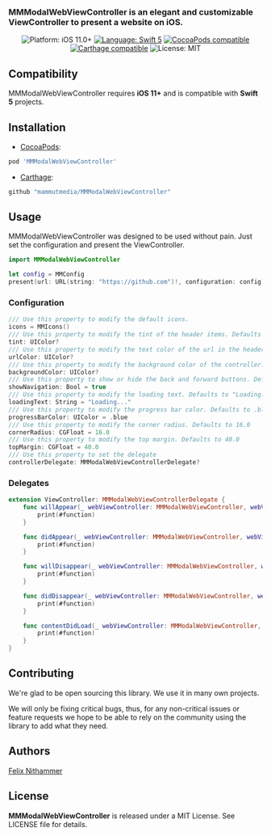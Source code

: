 ### MMModalWebViewController is an elegant and customizable ViewController to present a website on iOS.

<p align="center">
    <img src="https://img.shields.io/badge/Platform-iOS_11+-green.svg" alt="Platform: iOS 11.0+" />
    <a href="https://developer.apple.com/swift" target="_blank"><img src="https://img.shields.io/badge/Language-Swift_5-blueviolet.svg" alt="Language: Swift 5" /></a>
    <a href="https://cocoapods.org/pods/MMModalWebViewController" target="_blank"><img src="https://img.shields.io/badge/CocoaPods-v1.0-red.svg" alt="CocoaPods compatible" /></a>
    <a href="https://github.com/Carthage/Carthage" target="_blank"><img src="https://img.shields.io/badge/Carthage-compatible-blue.svg" alt="Carthage compatible" /></a>
    <img src="https://img.shields.io/badge/License-MIT-green.svg" alt="License: MIT" />
</p>

## Compatibility

MMModalWebViewController requires **iOS 11+** and is compatible with **Swift 5** projects.

## Installation

* <a href="https://guides.cocoapods.org/using/using-cocoapods.html" target="_blank">CocoaPods</a>:

```ruby
pod 'MMModalWebViewController'
```

* <a href="https://github.com/Carthage/Carthage" target="_blank">Carthage</a>:

```ruby
github "mammutmedia/MMModalWebViewController"
```
## Usage

MMModalWebViewController was designed to be used without pain. Just set the configuration and present the ViewController.

```swift
import MMModalWebViewController

let config = MMConfig
present(url: URL(string: "https://github.com")!, configuration: config)
```

### Configuration

```swift
/// Use this property to modify the default icons.
icons = MMIcons()
/// Use this property to modify the tint of the header items. Defaults to .labelColor / .black
tint: UIColor?
/// Use this property to modify the text color of the url in the header. Defaults to .systemGray2 / R:174 G:174 B:178
urlColor: UIColor?
/// Use this property to modify the background color of the controller. Defaults to .systemBackground / .white
backgroundColor: UIColor?
/// Use this property to show or hide the back and forward buttons. Defaults to true
showNavigation: Bool = true
/// Use this property to modify the loading text. Defaults to "Loading..."
loadingText: String = "Loading..."
/// Use this property to modify the progress bar color. Defaults to .blue
progressBarColor: UIColor = .blue
/// Use this property to modify the corner radius. Defaults to 16.0
cornerRadius: CGFloat = 16.0
/// Use this property to modify the top margin. Defaults to 40.0
topMargin: CGFloat = 40.0
/// Use this property to set the delegate
controllerDelegate: MMModalWebViewControllerDelegate?
```

### Delegates

```swift
extension ViewController: MMModalWebViewControllerDelegate {
    func willAppear(_ webViewController: MMModalWebViewController, webView: WKWebView) {
        print(#function)
    }

    func didAppear(_ webViewController: MMModalWebViewController, webView: WKWebView) {
        print(#function)
    }

    func willDisappear(_ webViewController: MMModalWebViewController, webView: WKWebView) {
        print(#function)
    }

    func didDisappear(_ webViewController: MMModalWebViewController, webView: WKWebView) {
        print(#function)
    }

    func contentDidLoad(_ webViewController: MMModalWebViewController, webView: WKWebView) {
        print(#function)
    }
}
```

## Contributing

We're glad to be open sourcing this library. We use it in many own projects.

We will only be fixing critical bugs, thus, for any non-critical issues or feature requests we hope to be able to rely on the community using the library to add what they need.

## Authors

[Felix Nithammer](https://github.com/Mammut-Felix)

## License

<b>MMModalWebViewController</b> is released under a MIT License. See LICENSE file for details.
